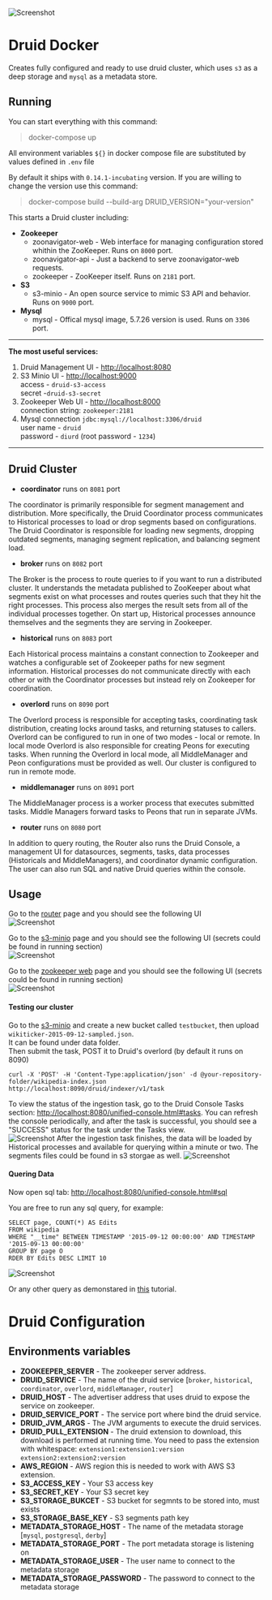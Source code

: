 ![Screenshot](data/images/druid_logo.png)
# Druid Docker

Creates fully configured and ready to use druid cluster, which uses `s3` as a deep storage and `mysql` as a metadata store.

## Running
You can start everything with this command:

> docker-compose up

All environment variables `${}` in docker compose file are substituted by values defined in `.env` file

By default it ships with `0.14.1-incubating` version. If you are willing to change the version use this command:

> docker-compose build --build-arg DRUID_VERSION="your-version"

This starts a Druid cluster including:
- **Zookeeper**
	- zoonavigator-web - Web interface for managing configuration stored whithin the ZooKeeper. Runs on `8000` port.
	- zoonavigator-api - Just a backend to serve zoonavigator-web requests. 
	- zookeeper - ZooKeeper itself. Runs on `2181` port.
- **S3**
	- s3-minio - An open source service to mimic S3 API and behavior. Runs on `9000` port.
- **Mysql**
	- mysql - Offical mysql image, 5.7.26 version is used. Runs on `3306` port.

---
**The most useful services:**
1. Druid Management UI - [http://localhost:8080](http://localhost:8080)
2. S3 Minio UI - [http://localhost:9000](http://localhost:9000)  
 access - `druid-s3-access`  
 secret -`druid-s3-secret`
3. Zookeeper Web UI - [http://localhost:8000](http://localhost:8000)  
connection string: `zookeeper:2181`
4. Mysql connection `jdbc:mysql://localhost:3306/druid`  
user name - `druid`  
password - `diurd` (root password - `1234`)
---


## Druid Cluster 

 * **coordinator** runs on `8081` port

The coordinator is primarily responsible for segment management and distribution. More specifically, the Druid Coordinator process communicates to Historical processes to load or drop segments based on configurations. The Druid Coordinator is responsible for loading new segments, dropping outdated segments, managing segment replication, and balancing segment load.

 * **broker** runs on `8082` port

The Broker is the process to route queries to if you want to run a distributed cluster. It understands the metadata published to ZooKeeper about what segments exist on what processes and routes queries such that they hit the right processes. This process also merges the result sets from all of the individual processes together. On start up, Historical processes announce themselves and the segments they are serving in Zookeeper.

* **historical** runs on `8083` port

Each Historical process maintains a constant connection to Zookeeper and watches a configurable set of Zookeeper paths for new segment information. Historical processes do not communicate directly with each other or with the Coordinator processes but instead rely on Zookeeper for coordination.

* **overlord** runs on `8090` port

The Overlord process is responsible for accepting tasks, coordinating task distribution, creating locks around tasks, and returning statuses to callers. Overlord can be configured to run in one of two modes - local or remote. In local mode Overlord is also responsible for creating Peons for executing tasks. When running the Overlord in local mode, all MiddleManager and Peon configurations must be provided as well. Our cluster is configured to run in remote mode.

* **middlemanager** runs on `8091` port

The MiddleManager process is a worker process that executes submitted tasks. Middle Managers forward tasks to Peons that run in separate JVMs. 

* **router** runs on `8080` port

In addition to query routing, the Router also runs the Druid Console, a management UI for datasources, segments, tasks, data processes (Historicals and MiddleManagers), and coordinator dynamic configuration. The user can also run SQL and native Druid queries within the console.

## Usage
Go to the [router](http://localhost:8080) page and you should see the following UI   
![Screenshot](data/images/router_ui.png)

Go to the [s3-minio](http://localhost:9000) page and you should see the following UI (secrets could be found in running section)  
![Screenshot](data/images/s3-minio-ui.png)

Go to the [zookeeper web](http://localhost:8000) page and you should see the following UI (secrets could be found in running section)  
![Screenshot](data/images/zookeeper_ui.png)

#### Testing our cluster
Go to the [s3-minio](http://localhost:9000) and create a new bucket called `testbucket`, then upload `wikiticker-2015-09-12-sampled.json`.  
It can be found under data folder.  
Then submit the task, POST it to Druid's overlord (by default it runs on 8090)
```
curl -X 'POST' -H 'Content-Type:application/json' -d @your-repository-folder/wikipedia-index.json http://localhost:8090/druid/indexer/v1/task
```
To view the status of the ingestion task, go to the Druid Console Tasks section: [http://localhost:8080/unified-console.html#tasks](http://localhost:8080/unified-console.html#tasks). You can refresh the console periodically, and after the task is successful, you should see a "SUCCESS" status for the task under the Tasks view.  
![Screenshot](data/images/tasks_section.png)
After the ingestion task finishes, the data will be loaded by Historical processes and available for querying within a minute or two.
The segments files could be found in s3 storgae as well.
![Screenshot](data/images/minio_segments.png)

#### Quering Data
Now open sql tab: [http://localhost:8080/unified-console.html#sql](http://localhost:8080/unified-console.html#sql)

You are free to run any sql query, for example:
```
SELECT page, COUNT(*) AS Edits 
FROM wikipedia 
WHERE "__time" BETWEEN TIMESTAMP '2015-09-12 00:00:00' AND TIMESTAMP '2015-09-13 00:00:00' 
GROUP BY page O
RDER BY Edits DESC LIMIT 10
```
![Screenshot](data/images/query_results.png)

Or any other query as demonstared in [this](http://druid.io/docs/latest/tutorials/tutorial-query.html) tutorial.

# Druid Configuration
## Environments variables
* **ZOOKEEPER_SERVER** - The zookeeper server address.
* **DRUID_SERVICE** - The name of the druid service [`broker`, `historical`, `coordinator`, `overlord`, `middleManager`, `router`]
* **DRUID_HOST** - The advertiser address that uses druid to expose the service on zookeeper.
* **DRUID_SERVICE_PORT** - The service port where bind the druid service.
* **DRUID_JVM_ARGS** - The JVM arguments to execute the druid services.
* **DRUID_PULL_EXTENSION** - The druid extension to download, this download is performed at running time. You need to pass the extension with whitespace: `extension1:extension1:version` `extension2:extension2:version`
* **AWS_REGION** - AWS region this is needed to work with AWS S3 extension.
* **S3_ACCESS_KEY** - Your S3 access key
* **S3_SECRET_KEY** - Your S3 secret key
* **S3_STORAGE_BUKCET** - S3 bucket for segmnts to be stored into, must exists
* **S3_STORAGE_BASE_KEY** - S3 segments path key
* **METADATA_STORAGE_HOST** - The name of the metadata storage [`mysql`, `postgresql`, `derby`]
* **METADATA_STORAGE_PORT** - The port metadata storage is listening on
* **METADATA_STORAGE_USER** - The user name to connect to the metadata storage
* **METADATA_STORAGE_PASSWORD** - The password to connect to the metadata storage
